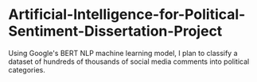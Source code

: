 # Artificial-Intelligence-for-Political-Sentiment-Dissertation-Project
Using Google's BERT NLP machine learning model, I plan to classify a dataset of hundreds of thousands of social media comments into political categories. 
